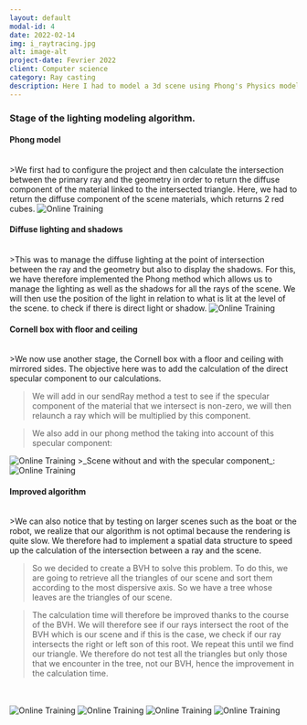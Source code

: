 ```yaml
---
layout: default
modal-id: 4
date: 2022-02-14
img: i_raytracing.jpg
alt: image-alt
project-date: Fevrier 2022
client: Computer science
category: Ray casting
description: Here I had to model a 3d scene using Phong's Physics model. This technical model is used to determine the intensity of illumination along the surface of a 3D object. Phong physics takes into account three components, the ambient component, the diffuse component and the specular component.
---
```

### Stage of the lighting modeling algorithm.
#### Phong model
<br/>
>We first had to configure the project and then calculate the intersection between the primary ray and the geometry in order to return the diffuse component of the material linked to the intersected triangle. Here, we had to return the diffuse component of the scene materials, which returns 2 red cubes.
<img src = "{{ site.baseurl }}/img/portfolio/cube1.png " class = "img-responsive" alt = "Online Training">

#### Diffuse lighting and shadows
<br/>
>This was to manage the diffuse lighting at the point of intersection between the ray and the geometry but also to display the shadows.
For this, we have therefore implemented the Phong method which allows us to manage the lighting as well as the shadows for all the rays of the scene. We will then use the position of the light in relation to what is lit at the level of the scene. to check if there is direct light or shadow.
<img src = "{{ site.baseurl }}/img/portfolio/cube2.png " class = "img-responsive" alt = "Online Training">

#### Cornell box with floor and ceiling
<br/>
>We now use another stage, the Cornell box with a floor and ceiling with mirrored sides. The objective here was to add the calculation of the direct specular component to our calculations.

>We will add in our sendRay method a test to see if the specular component of the material that we intersect is non-zero, we will then relaunch a ray which will be multiplied by this component.

>We also add in our phong method the taking into account of this specular component:
<img src = "{{ site.baseurl }}/img/portfolio/f.png " class = "img-responsive" alt = "Online Training">
>_Scene without and with the specular component_:
<img src = "{{ site.baseurl }}/img/portfolio/cube3.png " class = "img-responsive" alt = "Online Training">

#### Improved algorithm
<br/>
>We can also notice that by testing on larger scenes such as the boat or the robot, we realize that our algorithm is not optimal because the rendering is quite slow.
We therefore had to implement a spatial data structure to speed up the calculation of the intersection between a ray and the scene.

>So we decided to create a BVH to solve this problem. To do this, we are going to retrieve all the triangles of our scene and sort them according to the most dispersive axis. So we have a tree whose leaves are the triangles of our scene.

>The calculation time will therefore be improved thanks to the course of the BVH. We will therefore see if our rays intersect the root of the BVH which is our scene and if this is the case, we check if our ray intersects the right or left son of this root. We repeat this until we find our triangle. We therefore do not test all the triangles but only those that we encounter in the tree, not our BVH, hence the improvement in the calculation time.
<br/>
<br/>

<img src = "{{ site.baseurl }}/img/portfolio/image_r2.png " class = "img-responsive" alt = "Online Training">
<img src = "{{ site.baseurl }}/img/portfolio/image_r3.png " class = "img-responsive" alt = "Online Training">
<img src = "{{ site.baseurl }}/img/portfolio/image_r4.png " class = "img-responsive" alt = "Online Training">
<img src = "{{ site.baseurl }}/img/portfolio/image_r5.png " class = "img-responsive" alt = "Online Training">
